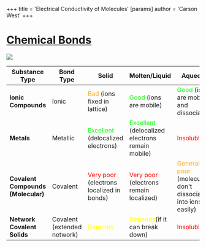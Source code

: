 +++
 title = 'Electrical Conductivity of Molecules'
[params]
	author = 'Carson West'
+++
# [Chemical Bonds](./../chemical-bonds/)
![](https://mrsmittypapchem.weebly.com/uploads/3/8/0/2/38022025/8855679_orig.jpg)

| Substance Type                     | Bond Type                   | Solid                                                              | Molten/Liquid                                                              | Aqueous                                                                                   |
| ---------------------------------- | --------------------------- | ------------------------------------------------------------------ | -------------------------------------------------------------------------- | ----------------------------------------------------------------------------------------- |
| **Ionic Compounds**                | Ionic                       | <a style="color: Orange">Bad</a> (ions fixed in lattice)           | <a style="color: Lime">Good </a>(ions are mobile)                          | <a style="color: Lime">Good</a> (ions are mobile and dissociated)                         |
| **Metals**                         | Metallic                    | <a style="color: Lime">Excellent </a>(delocalized electrons)       | <a style="color: Lime">Excellent </a>(delocalized electrons remain mobile) | <a style="color: Red">Insoluble</a>                                                       |
| **Covalent Compounds (Molecular)** | Covalent                    | <a style="color: Red">Very poor</a> (electrons localized in bonds) | <a style="color: Red">Very poor </a>(electrons remain localized)           | <a style="color: Orange">Generally poor</a> (molecules don't dissociate into ions easily) |
| **Network Covalent Solids**        | Covalent (extended network) | <a style="color: Yellow">Depends</a>                               | <a style="color: Yellow">Depends</a>(if it can break down)                 | <a style="color: red">Insoluble</a>                                                       |
